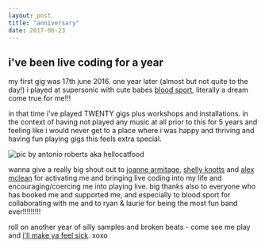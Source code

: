 ```yaml
---
layout: post
title: "anniversary"
date: 2017-06-23
---
```


## i've been live coding for a year

my first gig was 17th june 2016.  one year later (almost but not quite to the day!) i played at supersonic with cute babes <a href="https://www.google.co.uk/url?sa=t&rct=j&q=&esrc=s&source=web&cd=4&cad=rja&uact=8&ved=0ahUKEwjnmY6e-9PUAhXrKMAKHXb9BVUQFghMMAM&url=https%3A%2F%2Fen-gb.facebook.com%2Fbloodsportband%2F&usg=AFQjCNH4I5j-FTHDjkwO53aNmbThtCxTSQ" target="_blank">blood sport</a>, literally a dream come true for me!!!

in that time i've played TWENTY gigs plus workshops and installations.  in the context of having not played any music at all prior to this for 5 years and feeling like i would never get to a place where i was happy and thriving and having fun playing gigs this feels extra special.  

<img src='https://s21.postimg.cc/udq66m11z/34530715341_26368f2659_z.jpg' alt='pic by antonio roberts aka hellocatfood'/>

wanna give a really big shout out to <a href = "https://joannnne.github.io/" target="_blank">joanne armitage</a>, <a href="https://shellyknotts.wordpress.com/" target="_blank">shelly knotts</a> and <a href="http://slab.org/" target="_blank">alex mclean</a> for activating me and bringing live coding into my life and encouraging/coercing me into playing live.  big thanks also to everyone who has booked me and supported me, and especially to blood sport for collaborating with me and to ryan & laurie for being the most fun band ever!!!!!!!!!

roll on another year of silly samples and broken beats - come see me play and <a href="http://www.attnmagazine.co.uk/performance/12025" target="_blank">i'll make ya feel sick</a>.  xoxo
